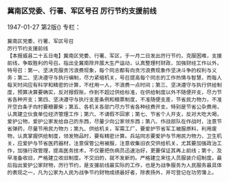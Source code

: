 ### 冀南区党委、行署、军区号召  厉行节约支援前线

1947-01-27
第2版()
专栏：

    冀南区党委、行署、军区号召
    厉行节约支援前线
    【本报威县二十五日电】冀南区党委、行署、军区，于一月二日发出厉行节约，克服困难，支援前线，争取胜利的号召。指出全冀南除开展大生产运动，认真整理村财政，加强财经工作以外，特号召：第一、坚决克服贪污浪费现象，每个同志都有向贪污浪费现象作坚决斗争的权利与义务；第二、坚决遵守与执行编制，尽力紧缩机关，号召提高每个同志的工作热情与智慧，而每人每天时间应有科学和精密的计算，不枉用一人，不浪费一点时间；第三、坚决遵守与执行供给制度，预算决算要确实，反对报假账，作到不超过供给标准，在供给制度以外不随便开支，尽力节省各种开支；第四、坚决遵守与执行支差条例和粮票制度，不准随便支差，节省民力物力，不准开空白条子向村要粮要柴；第五、各机关各部门尽力节省各种经费开支，特别是节省公杂费用，认真建立伙食单位经济管理工作；第六、不请假不回家；第七、节省个人开支，反对大吃大喝，爱护公物，爱护公家发给自己的东西，尽量少向公家领东西；第八、作战部队在作战时，注意节省弹药，尽量节用民力物力；第九、供给机关，军需工厂，要爱护节省军工被服原料，利用废物，认真掌握供给制度，领发物品时，要有精密计算。兵站同志要爱护与节用民力物力，卫生机关，应爱护与节省医药器材，注意保管公用被服，注意收集旧衣交供给机关，尤其要加强政治工作，加强行政管理，提高医务技术，不仅要把伤病员迅速治好，更要保证其再上前线；第十、及早准备收旧，严格建立收旧制度。不交旧的，就不发新的。严格建立来往人员服装介绍制度。最后指出爱护公家财物，厉行节约，是支援前线最实际的工作，也是为战争服务为人民服务最具体的表现之一，凡为公家为人民为战争节约财物成绩最好者，除表扬外，并可登记在功劳簿上。
